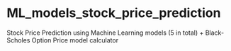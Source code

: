 # ML_models_stock_price_prediction
Stock Price Prediction using Machine Learning models (5 in total) + Black-Scholes Option Price model calculator
